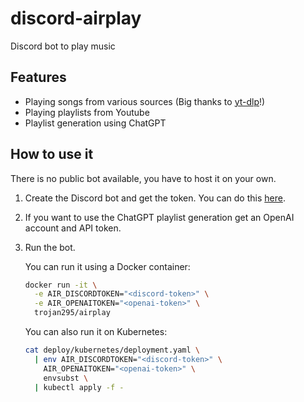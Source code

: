 # discord-airplay

Discord bot to play music

## Features

- Playing songs from various sources (Big thanks to [yt-dlp](https://github.com/yt-dlp/yt-dlp)!)
- Playing playlists from Youtube
- Playlist generation using ChatGPT

## How to use it

There is no public bot available, you have to host it on your own.

1. Create the Discord bot and get the token. You can do this [here](https://discord.com/developers/applications).
2. If you want to use the ChatGPT playlist generation get an OpenAI account and API token.
3. Run the bot.

    You can run it using a Docker container:
    ```bash
    docker run -it \
      -e AIR_DISCORDTOKEN="<discord-token>" \
      -e AIR_OPENAITOKEN="<openai-token>" \
      trojan295/airplay
    ```

    You can also run it on Kubernetes:
    ```bash
    cat deploy/kubernetes/deployment.yaml \
      | env AIR_DISCORDTOKEN="<discord-token>" \
        AIR_OPENAITOKEN="<openai-token>" \
        envsubst \
      | kubectl apply -f -
    ```
